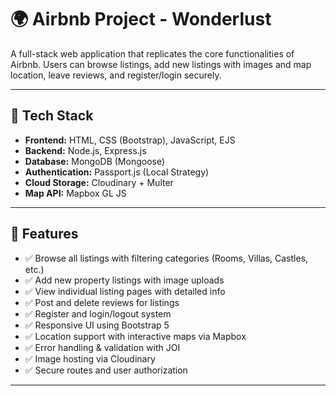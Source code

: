 # 🌍 Airbnb Project - Wonderlust

A full-stack web application that replicates the core functionalities of Airbnb. Users can browse listings, add new listings with images and map location, leave reviews, and register/login securely.

---

## 🔧 Tech Stack

- **Frontend:** HTML, CSS (Bootstrap), JavaScript, EJS
- **Backend:** Node.js, Express.js
- **Database:** MongoDB (Mongoose)
- **Authentication:** Passport.js (Local Strategy)
- **Cloud Storage:** Cloudinary + Multer
- **Map API:** Mapbox GL JS

---

## 📸 Features

- ✅ Browse all listings with filtering categories (Rooms, Villas, Castles, etc.)
- ✅ Add new property listings with image uploads
- ✅ View individual listing pages with detailed info
- ✅ Post and delete reviews for listings
- ✅ Register and login/logout system
- ✅ Responsive UI using Bootstrap 5
- ✅ Location support with interactive maps via Mapbox
- ✅ Error handling & validation with JOI
- ✅ Image hosting via Cloudinary
- ✅ Secure routes and user authorization

---

